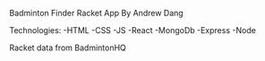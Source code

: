Badminton Finder Racket App
By Andrew Dang

Technologies:
-HTML
-CSS
-JS
-React
-MongoDb
-Express
-Node

Racket data from BadmintonHQ